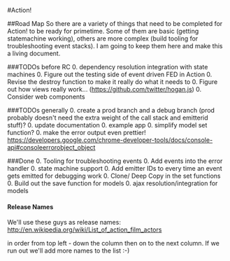#Action!

##Road Map
So there are a variety of things that need to be completed for Action! to be ready for primetime. Some of them are basic (getting statemachine working), others are more complex (build tooling for troubleshooting event stacks). I am going to keep them here and make this a living document.

###TODOs before RC
0. dependency resolution integration with state machines
0. Figure out the testing side of event driven FED in Action
0. Revise the destroy function to make it really do what it needs to
0. Figure out how views really work... (https://github.com/twitter/hogan.js)
0. Consider web components

###TODOs generally
0. create a prod branch and a debug branch (prod probably doesn't need the extra weight of the call stack and emitterid stuff)?
0. update documentation
0. example app
0. simplify model set function?
0. make the error output even prettier! https://developers.google.com/chrome-developer-tools/docs/console-api#consoleerrorobject_object

###Done
0. Tooling for troubleshooting events
0. Add events into the error handler
0. state machine support
0. Add emitter IDs to every time an event gets emitted for debugging work
0. Clone/ Deep Copy in the set functions
0. Build out the save function for models
0. ajax resolution/integration for models


#### Release Names
We'll use these guys as release names: http://en.wikipedia.org/wiki/List_of_action_film_actors

in order from top left - down the column then on to the next column. If we run out we'll add more names to the list :-)